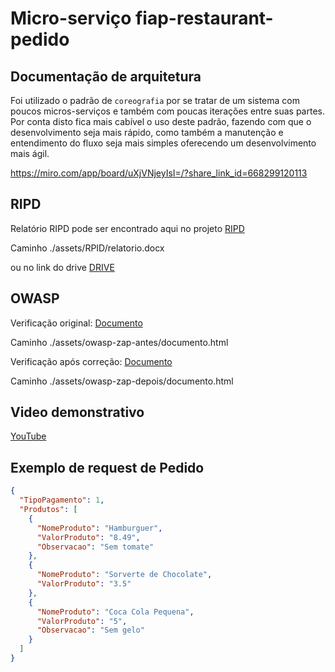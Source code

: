 # Micro-serviço fiap-restaurant-pedido

## Documentação de arquitetura

Foi utilizado o padrão de `coreografia` por se tratar de um sistema com poucos micros-serviços e também com poucas iterações entre suas partes. Por conta disto fica mais cabível o uso deste padrão, fazendo com que o desenvolvimento seja mais rápido, como também a manutenção e entendimento do fluxo seja mais simples oferecendo um desenvolvimento mais ágil.

https://miro.com/app/board/uXjVNjeyIsI=/?share_link_id=668299120113

## RIPD 
Relatório RIPD pode ser encontrado aqui no projeto 
<a href="./assets/RPID/relatorio.docx">RIPD</a>

Caminho ./assets/RPID/relatorio.docx

ou no link do drive 
<a href="https://docs.google.com/document/d/1WOhjYoEtPLPxzE5cTS1omIlfNTb_0D6X5ZWAv_5V_4I/edit?usp=sharing">DRIVE</a>

## OWASP

Verificação original: <a href="./assets/owasp-zap-antes/documento.html">Documento</a> 

Caminho ./assets/owasp-zap-antes/documento.html

Verificação após correção: <a href="./assets/owasp-zap-depois/documento.html">Documento</a>

Caminho ./assets/owasp-zap-depois/documento.html

## Video demonstrativo
<a href="https://youtu.be/asCFJ3McJUs?si=1QOsPyZ0-PkVIT8U">YouTube</a>

## Exemplo de request de Pedido

```json
{
  "TipoPagamento": 1,
  "Produtos": [
    {
      "NomeProduto": "Hamburguer",
      "ValorProduto": "8.49",
      "Observacao": "Sem tomate"
    },
    {
      "NomeProduto": "Sorverte de Chocolate",
      "ValorProduto": "3.5"
    },
    {
      "NomeProduto": "Coca Cola Pequena",
      "ValorProduto": "5",
      "Observacao": "Sem gelo"
    }
  ]
}
```

